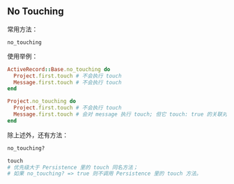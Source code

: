 ## No Touching

常用方法：

```
no_touching
```

使用举例：

```ruby
ActiveRecord::Base.no_touching do
  Project.first.touch # 不会执行 touch
  Message.first.touch # 不会执行 touch
end

Project.no_touching do
  Project.first.touch # 不会执行 touch
  Message.first.touch # 会对 message 执行 touch; 但它 touch: true 的关联对象不会被 touch
end
```

除上述外，还有方法：

```ruby
no_touching?

touch
# 优先级大于 Persistence 里的 touch 同名方法；
# 如果 no_touching? => true 则不调用 Persistence 里的 touch 方法。
```
